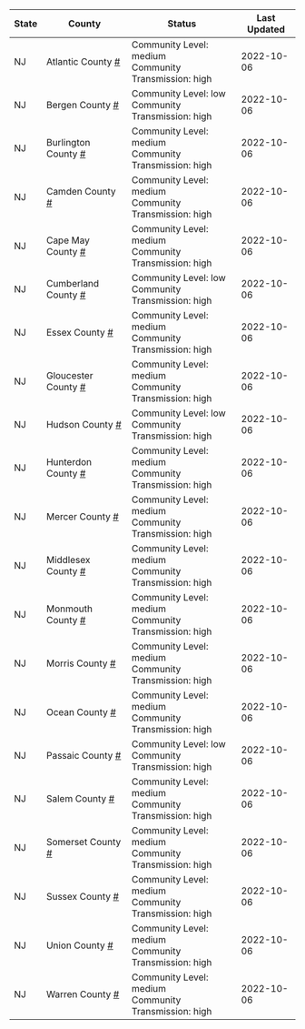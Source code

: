 State | County | Status | Last Updated
--- | --- | --- | --- 
NJ | Atlantic County <a href="#atlantic_county">#</a> | <a name="atlantic_county"></a>Community Level: medium<br/>Community Transmission: high | 2022-10-06
NJ | Bergen County <a href="#bergen_county">#</a> | <a name="bergen_county"></a>Community Level: low<br/>Community Transmission: high | 2022-10-06
NJ | Burlington County <a href="#burlington_county">#</a> | <a name="burlington_county"></a>Community Level: medium<br/>Community Transmission: high | 2022-10-06
NJ | Camden County <a href="#camden_county">#</a> | <a name="camden_county"></a>Community Level: medium<br/>Community Transmission: high | 2022-10-06
NJ | Cape May County <a href="#cape_may_county">#</a> | <a name="cape_may_county"></a>Community Level: medium<br/>Community Transmission: high | 2022-10-06
NJ | Cumberland County <a href="#cumberland_county">#</a> | <a name="cumberland_county"></a>Community Level: low<br/>Community Transmission: high | 2022-10-06
NJ | Essex County <a href="#essex_county">#</a> | <a name="essex_county"></a>Community Level: medium<br/>Community Transmission: high | 2022-10-06
NJ | Gloucester County <a href="#gloucester_county">#</a> | <a name="gloucester_county"></a>Community Level: medium<br/>Community Transmission: high | 2022-10-06
NJ | Hudson County <a href="#hudson_county">#</a> | <a name="hudson_county"></a>Community Level: low<br/>Community Transmission: high | 2022-10-06
NJ | Hunterdon County <a href="#hunterdon_county">#</a> | <a name="hunterdon_county"></a>Community Level: medium<br/>Community Transmission: high | 2022-10-06
NJ | Mercer County <a href="#mercer_county">#</a> | <a name="mercer_county"></a>Community Level: medium<br/>Community Transmission: high | 2022-10-06
NJ | Middlesex County <a href="#middlesex_county">#</a> | <a name="middlesex_county"></a>Community Level: medium<br/>Community Transmission: high | 2022-10-06
NJ | Monmouth County <a href="#monmouth_county">#</a> | <a name="monmouth_county"></a>Community Level: medium<br/>Community Transmission: high | 2022-10-06
NJ | Morris County <a href="#morris_county">#</a> | <a name="morris_county"></a>Community Level: medium<br/>Community Transmission: high | 2022-10-06
NJ | Ocean County <a href="#ocean_county">#</a> | <a name="ocean_county"></a>Community Level: medium<br/>Community Transmission: high | 2022-10-06
NJ | Passaic County <a href="#passaic_county">#</a> | <a name="passaic_county"></a>Community Level: low<br/>Community Transmission: high | 2022-10-06
NJ | Salem County <a href="#salem_county">#</a> | <a name="salem_county"></a>Community Level: medium<br/>Community Transmission: high | 2022-10-06
NJ | Somerset County <a href="#somerset_county">#</a> | <a name="somerset_county"></a>Community Level: medium<br/>Community Transmission: high | 2022-10-06
NJ | Sussex County <a href="#sussex_county">#</a> | <a name="sussex_county"></a>Community Level: medium<br/>Community Transmission: high | 2022-10-06
NJ | Union County <a href="#union_county">#</a> | <a name="union_county"></a>Community Level: medium<br/>Community Transmission: high | 2022-10-06
NJ | Warren County <a href="#warren_county">#</a> | <a name="warren_county"></a>Community Level: medium<br/>Community Transmission: high | 2022-10-06

